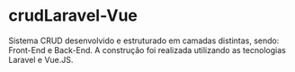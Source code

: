 # crudLaravel-Vue
Sistema CRUD desenvolvido e estruturado em camadas distintas, sendo: Front-End e Back-End. A construção foi realizada utilizando as tecnologias Laravel e Vue.JS.

